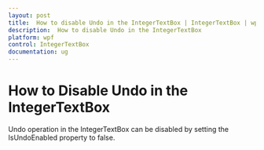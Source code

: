 ```yaml
---
layout: post
title:  How to disable Undo in the IntegerTextBox | IntegerTextBox | wpf | Syncfusion
description:  How to disable Undo in the IntegerTextBox  
platform: wpf
control: IntegerTextBox 
documentation: ug
---
```


# How to Disable Undo in the IntegerTextBox

Undo operation in the IntegerTextBox can be disabled by setting the IsUndoEnabled property to false.